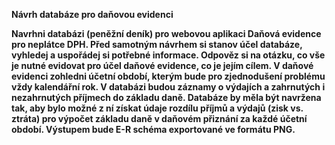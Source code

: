 ****Návrh databáze pro daňovou evidenci****

**Navrhni databázi (peněžní deník) pro webovou aplikaci Daňová evidence pro neplátce DPH. Před samotným návrhem si stanov účel databáze, vyhledej a uspořádej si potřebné informace. Odpověz si na otázku, co vše je nutné evidovat pro účel daňové evidence, co je jejím cílem. V daňové evidenci zohledni účetní období, kterým bude pro zjednodušení problému vždy kalendářní rok. V databázi budou záznamy o výdajích a zahrnutých i nezahrnutých příjmech do základu daně. Databáze by měla být navržena tak, aby bylo možné z ní získat údaje rozdílu příjmů a výdajů (zisk vs. ztráta) pro výpočet základu daně v daňovém přiznání za každé účetní období. Výstupem bude E-R schéma exportované ve formátu PNG.**
